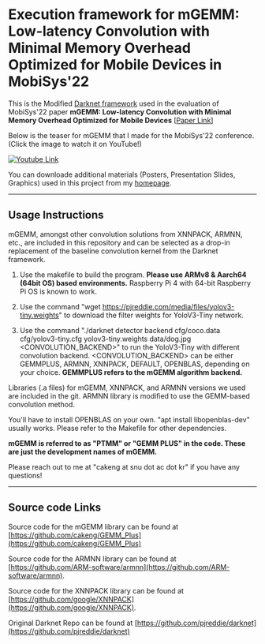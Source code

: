 # Execution framework for mGEMM: Low-latency Convolution with Minimal Memory Overhead Optimized for Mobile Devices in MobiSys'22

This is the Modified [Darknet framework](https://github.com/pjreddie/darknet) used in the evaluation of MobiSys'22 paper **mGEMM: Low-latency Convolution with Minimal Memory Overhead Optimized for Mobile Devices** [[Paper Link](https://dl.acm.org/doi/10.1145/3498361.3538940)]

Below is the teaser for mGEMM that I made for the MobiSys'22 conference. (Click the image to watch it on YouTube!)

[![Youtube Link](http://img.youtube.com/vi/iKwQjuxQYhw/0.jpg)](https://youtu.be/iKwQjuxQYhw)

You can downloade additional materials (Posters, Presentation Slides, Graphics) used in this project from my [homepage](https://www.cakeng.info/home).

---

## Usage Instructions

mGEMM, amongst other convolution solutions from XNNPACK, ARMNN, etc., are included in this repository and can be selected as a drop-in replacement of the baseline convolution kernel from the Darknet framework.

1. Use the makefile to build the program. **Please use ARMv8 & Aarch64 (64bit OS) based environments.** Raspberry Pi 4 with 64-bit Raspberry Pi OS is known to work.

2. Use the command "wget https://pjreddie.com/media/files/yolov3-tiny.weights" to download the filter weights for YoloV3-Tiny network.

3. Use the command "./darknet detector backend cfg/coco.data cfg/yolov3-tiny.cfg yolov3-tiny.weights data/dog.jpg <CONVOLUTION_BACKEND>" to run the YoloV3-Tiny with different convolution backend.
<CONVOLUTION_BACKEND> can be either GEMMPLUS, ARMNN, XNNPACK, DEFAULT, OPENBLAS, depending on your choice. **GEMMPLUS refers to the mGEMM algorithm backend.**


Libraries (.a files) for mGEMM, XNNPACK, and ARMNN versions we used are included in the git. ARMNN library is modified to use the GEMM-based convolution method. 

You'll have to install OPENBLAS on your own. "apt install libopenblas-dev" usually works. Please refer to the Makefile for other dependencies.

**mGEMM is referred to as "PTMM" or "GEMM PLUS" in the code. These are just the development names of mGEMM.**

Please reach out to me at "cakeng at snu dot ac dot kr" if you have any questions!

---

## Source code Links

Source code for the mGEMM library can be found at [https://github.com/cakeng/GEMM_Plus](https://github.com/cakeng/GEMM_Plus)

Source code for the ARMNN library can be found at [https://github.com/ARM-software/armnn](https://github.com/ARM-software/armnn).

Source code for the XNNPACK library can be found at [https://github.com/google/XNNPACK](https://github.com/google/XNNPACK).

Original Darknet Repo can be found at [https://github.com/pjreddie/darknet](https://github.com/pjreddie/darknet)

